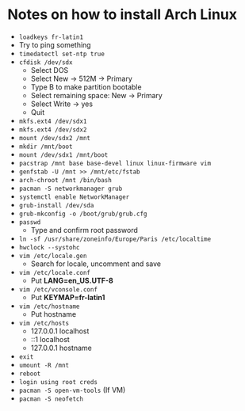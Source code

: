 # Notes on how to install Arch Linux

* `loadkeys fr-latin1`
* Try to ping something
* `timedatectl set-ntp true`
* `cfdisk /dev/sdx`
    * Select DOS
    * Select New -> 512M -> Primary
    * Type B to make partition bootable
    * Select remaining space: New -> Primary
    * Select Write -> yes
    * Quit
* `mkfs.ext4 /dev/sdx1`
* `mkfs.ext4 /dev/sdx2`
* `mount /dev/sdx2 /mnt`
* `mkdir /mnt/boot`
* `mount /dev/sdx1 /mnt/boot`
* `pacstrap /mnt base base-devel linux linux-firmware vim`
* `genfstab -U /mnt >> /mnt/etc/fstab`
* `arch-chroot /mnt /bin/bash`
* `pacman -S networkmanager grub`
* `systemctl enable NetworkManager`
* `grub-install /dev/sda`
* `grub-mkconfig -o /boot/grub/grub.cfg`
* `passwd`
    * Type and confirm root password
* `ln -sf /usr/share/zoneinfo/Europe/Paris /etc/localtime`
* `hwclock --systohc`
* `vim /etc/locale.gen`
    * Search for locale, uncomment and save
* `vim /etc/locale.conf`
    * Put **LANG=en_US.UTF-8**
* `vim /etc/vconsole.conf`
    * Put **KEYMAP=fr-latin1**
* `vim /etc/hostname`
    * Put hostname
* `vim /etc/hosts`
    * 127.0.0.1     localhost
    * ::1           localhost
    * 127.0.0.1     hostname
* `exit`
* `umount -R /mnt`
* `reboot`
* `login using root creds`
* `pacman -S open-vm-tools` (If VM)
* `pacman -S neofetch`
